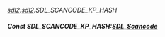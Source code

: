 _[sdl2](../../modules/sdl2/sdl2-module.md):[sdl2](../../modules/sdl2/sdl2-module.md).SDL\_SCANCODE\_KP\_HASH_
##### Const SDL\_SCANCODE\_KP\_HASH:[SDL_Scancode](../../modules/sdl2/sdl2-sdl_scancode.md)
